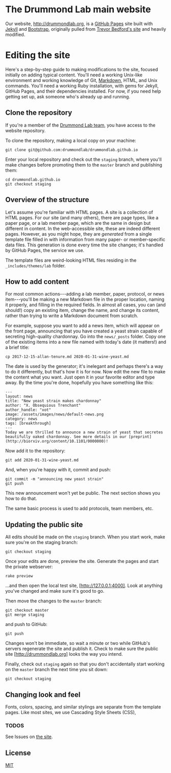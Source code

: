 # The Drummond Lab main website

Our website, http://drummondlab.org, is a [GitHub Pages](https://pages.github.com/) site built with [Jekyll](https://jekyllrb.com/) and [Bootstrap](http://getboostrap.com), originally pulled from [Trevor Bedford's site](http://bedford.io) and heavily modified.

# Editing the site

Here's a step-by-step guide to making modifications to the site, focused initially on adding typical content. You'll need a working Unix-like environment and working knowledge of Git, [Markdown](https://daringfireball.net/projects/markdown/syntax), HTML, and Unix commands. You'll need a working Ruby installation, with gems for Jekyll, GitHub Pages, and their dependencies installed. For now, if you need help getting set up, ask someone who's already up and running.

## Clone the repository

If you're a member of the [Drummond Lab team](https://github.com/orgs/drummondlab/teams/drummond-lab-team), you have access to the website repository.

To clone the repository, making a local copy on your machine:

	git clone git@github.com:drummondlab/drummondlab.github.io

Enter your local repository and check out the `staging` branch, where you'll make changes before promoting them to the `master` branch and publishing them:

	cd drummondlab.github.io
	git checkout staging

## Overview of the structure

Let's assume you're familiar with HTML pages. A site is a collection of HTML pages. For our site (and many others), there are page types, like a paper page, or a lab member page, which are the same in design but different in content. In the web-accessible site, these are indeed different pages. However, as you might hope, they are _generated_ from a single template file filled in with information from many paper- or member-specific data files. This generation is done every time the site changes; it's handled by GitHub Pages, the service we use.

The template files are weird-looking HTML files residing in the `_includes/themes/lab` folder.

## How to add content

For most common actions---adding a lab member, paper, protocol, or news item---you'll be making a new Markdown file in the proper location, naming it properly, and filling in the required fields. In almost all cases, you can (and should!) copy an existing item, change the name, and change its content, rather than trying to write a Markdown document from scratch.

For example, suppose you want to add a news item, which will appear on the front page, announcing that you have created a yeast strain capable of secreting high-quality chardonnay. Go into the `news/_posts` folder. Copy one of the existing items into a new file named with today's date (it matters!) and a brief title:

	cp 2017-12-15-allan-tenure.md 2020-01-31-wine-yeast.md

The date is used by the generator; it's inelegant and perhaps there's a way to do it differently, but that's how it is for now. Now edit the new file to make the content what you want. Just open it in your favorite editor and type away. By the time you're done, hopefully you have something like this:

	---
	layout: news
	title: "New yeast strain makes chardonnay"
	author: "X. Obsequious Trenchant"
	author_handle: "xot"
	image: /assets/images/news/default-news.png
	category: news
	tags: [breakthrough]
	---
	Today we are thrilled to announce a new strain of yeast that secretes beautifully oaked chardonnay. See more details in our [preprint](http://biorxiv.org/content/10.1101/0000000)!

Now add it to the repository:

	git add 2020-01-31-wine-yeast.md

And, when you're happy with it, commit and push:

	git commit -m "announcing new yeast strain"
	git push

This new announcement won't yet be public. The next section shows you how to do that.

The same basic process is used to add protocols, team members, etc.

## Updating the public site

All edits should be made on the `staging` branch. When you start work, make sure you're on the staging branch:

	git checkout staging

Once your edits are done, preview the site. Generate the pages and start the private webserver:

	rake preview

...and then open the local test site, [http://127.0.0.1:4000]. Look at anything you've changed and make sure it's good to go.

Then move the changes to the `master` branch:

	git checkout master
	git merge staging

and push to GitHub:

	git push

Changes won't be immediate, so wait a minute or two while GitHub's servers regenerate the site and publish it. Check to make sure the public site [http://drummondlab.org] looks the way you intend.

Finally, check out `staging` again so that you don't accidentally start working on the `master` branch the next time you sit down:

	git checkout staging

## Changing look and feel

Fonts, colors, spacing, and similar stylings are separate from the template pages. Like most sites, we use Cascading Style Sheets (CSS), 

### TODOS

See Issues on [the site](https://github.com/drummondlab/drummondlab.github.io).


## License

[MIT](http://opensource.org/licenses/MIT)
